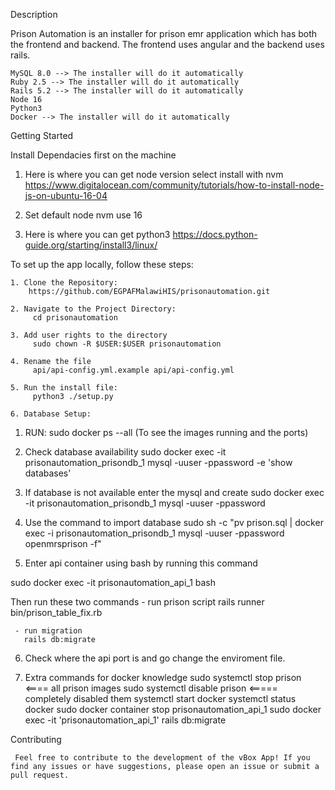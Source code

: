 Description

Prison Automation is an installer for prison emr application which has both the frontend and backend.
The frontend uses angular and the backend uses rails.

    MySQL 8.0 --> The installer will do it automatically
    Ruby 2.5 --> The installer will do it automatically
    Rails 5.2 --> The installer will do it automatically
    Node 16
    Python3
    Docker --> The installer will do it automatically

Getting Started

Install Dependacies first on the machine
   
   1. Here is where you can get node version select install with nvm
      https://www.digitalocean.com/community/tutorials/how-to-install-node-js-on-ubuntu-16-04

   2. Set default node
       nvm use 16

   2. Here is where you can get python3
       https://docs.python-guide.org/starting/install3/linux/

To set up the app locally, follow these steps:

    1. Clone the Repository:
        https://github.com/EGPAFMalawiHIS/prisonautomation.git

    2. Navigate to the Project Directory:
         cd prisonautomation

    3. Add user rights to the directory
         sudo chown -R $USER:$USER prisonautomation

    4. Rename the file
         api/api-config.yml.example api/api-config.yml

    5. Run the install file:
         python3 ./setup.py

    6. Database Setup:

1. RUN: 
   sudo docker ps --all (To see the images running and the ports)

2. Check database availability
   sudo docker exec -it prisonautomation_prisondb_1 mysql -uuser -ppassword -e 'show databases'

3. If database is not available enter the mysql and create
    sudo docker exec -it prisonautomation_prisondb_1 mysql -uuser -ppassword

4. Use the command to import database 
   sudo sh -c "pv prison.sql | docker exec -i prisonautomation_prisondb_1 mysql -uuser -ppassword openmrsprison -f"

5. Enter api container using bash by running this command

  sudo docker exec -it prisonautomation_api_1 bash

  Then run these two commands 
     - run prison script 
       rails runner bin/prison_table_fix.rb

     - run migration 
       rails db:migrate

6. Check where the api port is and go change the enviroment file.

7. Extra commands for docker knowledge 
      sudo systemctl stop prison <==== all prison images
      sudo systemctl disable prison <===== completely disabled them
      systemctl start docker
      systemctl status docker
      sudo docker container stop prisonautomation_api_1
      sudo docker exec -it 'prisonautomation_api_1' rails db:migrate


Contributing

     Feel free to contribute to the development of the vBox App! If you find any issues or have suggestions, please open an issue or submit a pull request.



